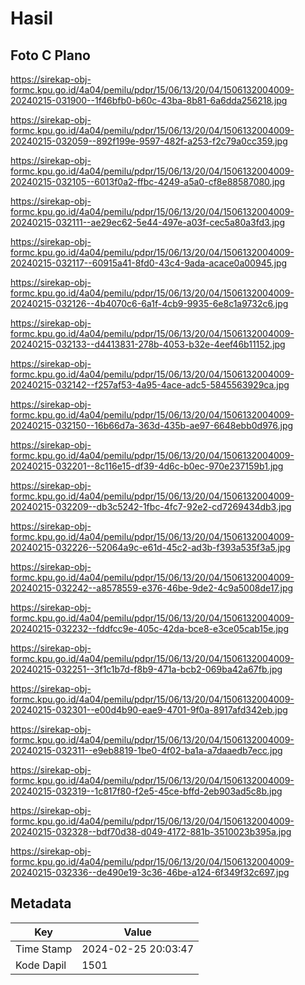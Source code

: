 # Hasil

## Foto C Plano

https://sirekap-obj-formc.kpu.go.id/4a04/pemilu/pdpr/15/06/13/20/04/1506132004009-20240215-031900--1f46bfb0-b60c-43ba-8b81-6a6dda256218.jpg

https://sirekap-obj-formc.kpu.go.id/4a04/pemilu/pdpr/15/06/13/20/04/1506132004009-20240215-032059--892f199e-9597-482f-a253-f2c79a0cc359.jpg

https://sirekap-obj-formc.kpu.go.id/4a04/pemilu/pdpr/15/06/13/20/04/1506132004009-20240215-032105--6013f0a2-ffbc-4249-a5a0-cf8e88587080.jpg

https://sirekap-obj-formc.kpu.go.id/4a04/pemilu/pdpr/15/06/13/20/04/1506132004009-20240215-032111--ae29ec62-5e44-497e-a03f-cec5a80a3fd3.jpg

https://sirekap-obj-formc.kpu.go.id/4a04/pemilu/pdpr/15/06/13/20/04/1506132004009-20240215-032117--60915a41-8fd0-43c4-9ada-acace0a00945.jpg

https://sirekap-obj-formc.kpu.go.id/4a04/pemilu/pdpr/15/06/13/20/04/1506132004009-20240215-032126--4b4070c6-6a1f-4cb9-9935-6e8c1a9732c6.jpg

https://sirekap-obj-formc.kpu.go.id/4a04/pemilu/pdpr/15/06/13/20/04/1506132004009-20240215-032133--d4413831-278b-4053-b32e-4eef46b11152.jpg

https://sirekap-obj-formc.kpu.go.id/4a04/pemilu/pdpr/15/06/13/20/04/1506132004009-20240215-032142--f257af53-4a95-4ace-adc5-5845563929ca.jpg

https://sirekap-obj-formc.kpu.go.id/4a04/pemilu/pdpr/15/06/13/20/04/1506132004009-20240215-032150--16b66d7a-363d-435b-ae97-6648ebb0d976.jpg

https://sirekap-obj-formc.kpu.go.id/4a04/pemilu/pdpr/15/06/13/20/04/1506132004009-20240215-032201--8c116e15-df39-4d6c-b0ec-970e237159b1.jpg

https://sirekap-obj-formc.kpu.go.id/4a04/pemilu/pdpr/15/06/13/20/04/1506132004009-20240215-032209--db3c5242-1fbc-4fc7-92e2-cd7269434db3.jpg

https://sirekap-obj-formc.kpu.go.id/4a04/pemilu/pdpr/15/06/13/20/04/1506132004009-20240215-032226--52064a9c-e61d-45c2-ad3b-f393a535f3a5.jpg

https://sirekap-obj-formc.kpu.go.id/4a04/pemilu/pdpr/15/06/13/20/04/1506132004009-20240215-032242--a8578559-e376-46be-9de2-4c9a5008de17.jpg

https://sirekap-obj-formc.kpu.go.id/4a04/pemilu/pdpr/15/06/13/20/04/1506132004009-20240215-032232--fddfcc9e-405c-42da-bce8-e3ce05cab15e.jpg

https://sirekap-obj-formc.kpu.go.id/4a04/pemilu/pdpr/15/06/13/20/04/1506132004009-20240215-032251--3f1c1b7d-f8b9-471a-bcb2-069ba42a67fb.jpg

https://sirekap-obj-formc.kpu.go.id/4a04/pemilu/pdpr/15/06/13/20/04/1506132004009-20240215-032301--e00d4b90-eae9-4701-9f0a-8917afd342eb.jpg

https://sirekap-obj-formc.kpu.go.id/4a04/pemilu/pdpr/15/06/13/20/04/1506132004009-20240215-032311--e9eb8819-1be0-4f02-ba1a-a7daaedb7ecc.jpg

https://sirekap-obj-formc.kpu.go.id/4a04/pemilu/pdpr/15/06/13/20/04/1506132004009-20240215-032319--1c817f80-f2e5-45ce-bffd-2eb903ad5c8b.jpg

https://sirekap-obj-formc.kpu.go.id/4a04/pemilu/pdpr/15/06/13/20/04/1506132004009-20240215-032328--bdf70d38-d049-4172-881b-3510023b395a.jpg

https://sirekap-obj-formc.kpu.go.id/4a04/pemilu/pdpr/15/06/13/20/04/1506132004009-20240215-032336--de490e19-3c36-46be-a124-6f349f32c697.jpg


## Metadata

| Key        | Value               |
| ---------- | ------------------- |
| Time Stamp | 2024-02-25 20:03:47 |
| Kode Dapil | 1501                |



